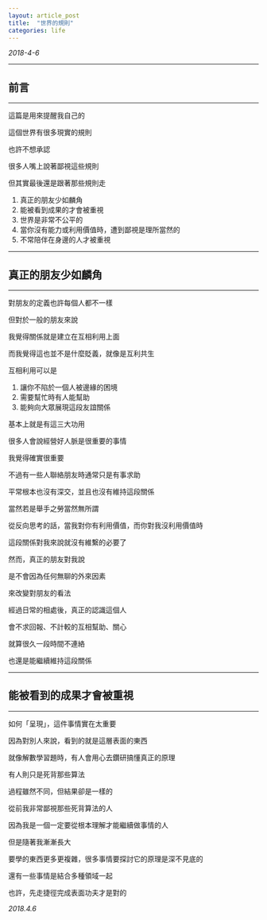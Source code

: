 ```yaml
---
layout: article_post
title:  "世界的規則"
categories: life
---
```


*2018-4-6*

---
## 前言
---

這篇是用來提醒我自己的

這個世界有很多現實的規則

也許不想承認

很多人嘴上說著鄙視這些規則

但其實最後還是跟著那些規則走

1. 真正的朋友少如麟角
2. 能被看到成果的才會被重視
3. 世界是非常不公平的
4. 當你沒有能力或利用價值時，遭到鄙視是理所當然的
5. 不常陪伴在身邊的人才被重視

---
## 真正的朋友少如麟角
---

對朋友的定義也許每個人都不一樣

但對於一般的朋友來說

我覺得關係就是建立在互相利用上面

而我覺得這也並不是什麼貶義，就像是互利共生

互相利用可以是

1. 讓你不陷於一個人被邊緣的困境
2. 需要幫忙時有人能幫助
3. 能夠向大眾展現這段友誼關係

基本上就是有這三大功用

很多人會說經營好人脈是很重要的事情

我覺得確實很重要

不過有一些人聯絡朋友時通常只是有事求助

平常根本也沒有深交，並且也沒有維持這段關係

當然若是舉手之勞當然無所謂

從反向思考的話，當我對你有利用價值，而你對我沒利用價值時

這段關係對我來說就沒有維繫的必要了

然而，真正的朋友對我說

是不會因為任何無聊的外來因素

來改變對朋友的看法

經過日常的相處後，真正的認識這個人

會不求回報、不計較的互相幫助、關心

就算很久一段時間不連絡

也還是能繼續維持這段關係

---
## 能被看到的成果才會被重視
---

如何「呈現」，這件事情實在太重要

因為對別人來說，看到的就是這層表面的東西

就像解數學習題時，有人會用心去鑽研搞懂真正的原理

有人則只是死背那些算法

過程雖然不同，但結果卻是一樣的

從前我非常鄙視那些死背算法的人

因為我是一個一定要從根本理解才能繼續做事情的人

但是隨著我漸漸長大

要學的東西更多更複雜，很多事情要探討它的原理是深不見底的

還有一些事情是結合多種領域一起

也許，先走捷徑完成表面功夫才是對的

*2018.4.6*









